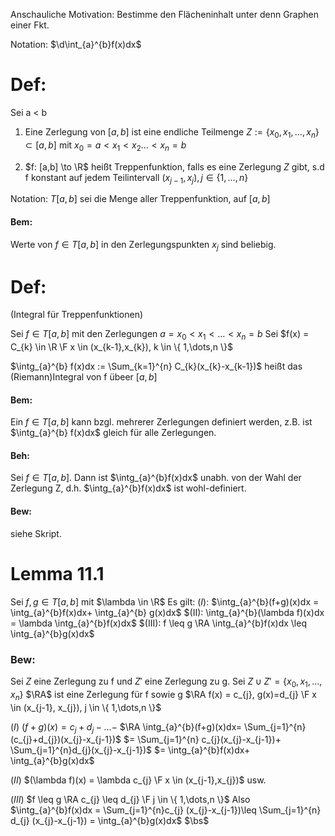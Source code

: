 Anschauliche Motivation:
Bestimme den Flächeninhalt unter denn Graphen einer Fkt.

Notation: $\d\int_{a}^{b}f(x)dx$

# Def:
Sei a < b
1) Eine Zerlegung von $[a,b]$ ist eine endliche Teilmenge $Z:= \{ x_{0},x_{1},\dots,x_{n} \} \subset [a,b]$ mit $x_{0} = a < x_{1}<x_{2}\dots<x_{n} = b$

2) $f: [a,b] \to \R$ heißt Treppenfunktion, falls es eine Zerlegung $Z$ gibt, s.d f konstant auf jedem Teilintervall $(x_{j-1}, x_{j}), j \in \{ 1,\dots,n \}$

Notation:
$T[a,b]$ sei die Menge aller Treppenfunktion, auf $[a,b]$

#### Bem:
Werte von $f \in T[a,b]$ in den Zerlegungspunkten $x_{j}$ sind beliebig.

# Def:
(Integral für Treppenfunktionen)

Sei $f \in T[a,b]$ mit den Zerlegungen $a = x_{0} < x_{1}<\dots<x_{n} = b$
Sei $f(x) = C_{k} \in \R \F x \in (x_{k-1},x_{k}), k \in \{ 1,\dots,n \}$

$\intg_{a}^{b} f(x)dx := \Sum_{k=1}^{n} C_{k}(x_{k}-x_{k-1})$
heißt das (Riemann)Integral von f übeer $[a,b]$

#### Bem:
Ein $f \in T[a,b]$ kann bzgl. mehrerer Zerlegungen definiert werden, z.B.
ist $\intg_{a}^{b} f(x)dx$ gleich für alle Zerlegungen.
#### Beh:
Sei $f \in T[a,b]$. Dann ist $\intg_{a}^{b}f(x)dx$ unabh. von der Wahl der Zerlegung Z, d.h. $\intg_{a}^{b}f(x)dx$ ist wohl-definiert.

#### Bew:
siehe Skript.

# Lemma 11.1
Sei $f,g \in T[a,b]$ mit $\lambda \in \R$
Es gilt:
$(I)$: $\intg_{a}^{b}(f+g)(x)dx = \intg_{a}^{b}f(x)dx+ \intg_{a}^{b} g(x)dx$
$(II): \intg_{a}^{b}(\lambda f)(x)dx = \lambda \intg_{a}^{b}f(x)dx$
$(III): f \leq g \RA \intg_{a}^{b}f(x)dx \leq \intg_{a}^{b}g(x)dx$

### Bew:
Sei $Z$ eine Zerlegung zu f und $Z'$ eine Zerlegung zu g.
Sei $Z \cup Z' = \{ x_{0},x_{1},\dots,x_{n} \}$ 
$\RA$ ist eine Zerlegung für f sowie g
$\RA f(x) = c_{j}, g(x)=d_{j} \F x \in (x_{j-1}, x_{j}), j \in \{ 1,\dots,n \}$

$(I)$ $(f+g)(x)= c_{j}+d_{j} -\dots-$
$\RA \intg_{a}^{b}(f+g)(x)dx= \Sum_{j=1}^{n}(c_{j}+d_{j})(x_{j}-x_{j-1})$
$= \Sum_{j=1}^{n} c_{j}(x_{j}-x_{j-1})+ \Sum_{j=1}^{n}d_{j}(x_{j}-x_{j-1})$
$= \intg_{a}^{b}f(x)dx+ \intg_{a}^{b}g(x)dx$

$(II)$ $(\lambda f)(x) = \lambda c_{j} \F x \in (x_{j-1},x_{j})$
usw.

$(III)$ $f \leq g \RA c_{j} \leq d_{j} \F j \in \{  1,\dots,n \}$
Also $\intg_{a}^{b}f(x)dx = \Sum_{j=1}^{n}c_{j} (x_{j}-x_{j-1})\leq \Sum_{j=1}^{n} d_{j} (x_{j}-x_{j-1}) = \intg_{a}^{b}g(x)dx$
$\bs$
